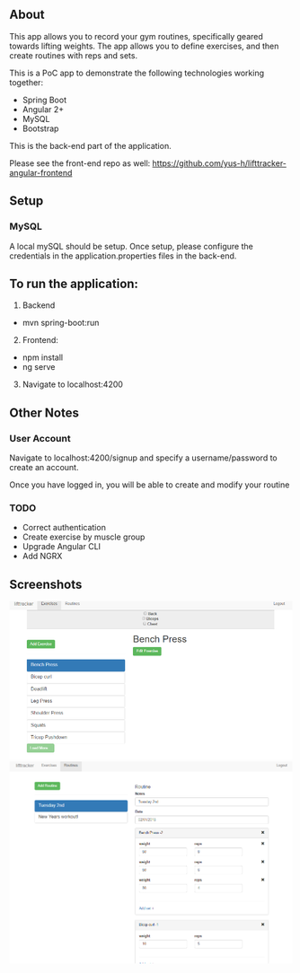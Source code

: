 ## About

This app allows you to record your gym routines, specifically geared towards lifting weights.
The app allows you to define exercises, and then create routines with reps and sets.

This is a PoC app to demonstrate the following technologies working together:
* Spring Boot
* Angular 2+
* MySQL
* Bootstrap

This is the back-end part of the application.

Please see the front-end repo as well:
https://github.com/yus-h/lifttracker-angular-frontend


## Setup

### MySQL

A local mySQL should be setup. Once setup, please configure the 
credentials in the application.properties files in the back-end.


## To run the application:

1. Backend
  - mvn spring-boot:run
2. Frontend:
  - npm install
  - ng serve
3. Navigate to localhost:4200


## Other Notes

### User Account

Navigate to localhost:4200/signup and specify a username/password to create an account.

Once you have logged in, you will be able to create and modify your routine


### TODO

* Correct authentication
* Create exercise by muscle group
* Upgrade Angular CLI
* Add NGRX

## Screenshots


![Exercise Create](images/exercise_definition.png)
![Routine Create](images/routine_creation.png)